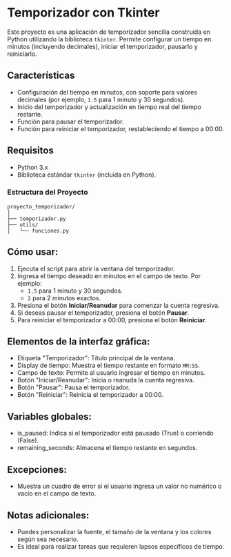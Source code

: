 # Temporizador con Tkinter

Este proyecto es una aplicación de temporizador sencilla construida en Python utilizando la biblioteca `tkinter`. Permite configurar un tiempo en minutos (incluyendo decimales), iniciar el temporizador, pausarlo y reiniciarlo. 

## Características

- Configuración del tiempo en minutos, con soporte para valores decimales (por ejemplo, `1.5` para 1 minuto y 30 segundos).
- Inicio del temporizador y actualización en tiempo real del tiempo restante.
- Función para pausar el temporizador.
- Función para reiniciar el temporizador, restableciendo el tiempo a 00:00.

## Requisitos

- Python 3.x
- Biblioteca estándar `tkinter` (incluida en Python).

### Estructura del Proyecto

    proyecto_temporizador/
    │
    ├── temporizador.py
    ├── utils/
    │   └── funciones.py



Cómo usar:
----------
1. Ejecuta el script para abrir la ventana del temporizador.
2. Ingresa el tiempo deseado en minutos en el campo de texto. Por ejemplo:
    - `1.5` para 1 minuto y 30 segundos.
    - `2` para 2 minutos exactos.
3. Presiona el botón **Iniciar/Reanudar** para comenzar la cuenta regresiva.
4. Si deseas pausar el temporizador, presiona el botón **Pausar**.
5. Para reiniciar el temporizador a 00:00, presiona el botón **Reiniciar**.

Elementos de la interfaz gráfica:
---------------------------------
- Etiqueta "Temporizador": Título principal de la ventana.
- Display de tiempo: Muestra el tiempo restante en formato `MM:SS`.
- Campo de texto: Permite al usuario ingresar el tiempo en minutos.
- Botón "Iniciar/Reanudar": Inicia o reanuda la cuenta regresiva.
- Botón "Pausar": Pausa el temporizador.
- Botón "Reiniciar": Reinicia el temporizador a 00:00.

Variables globales:
-------------------
- is_paused: Indica si el temporizador está pausado (True) o corriendo (False).
- remaining_seconds: Almacena el tiempo restante en segundos.

Excepciones:
------------
- Muestra un cuadro de error si el usuario ingresa un valor no numérico o vacío en el campo de texto.

Notas adicionales:
------------------
- Puedes personalizar la fuente, el tamaño de la ventana y los colores según sea necesario.
- Es ideal para realizar tareas que requieren lapsos específicos de tiempo.